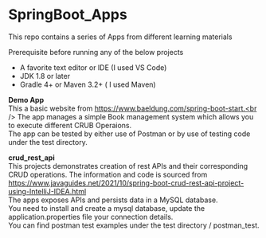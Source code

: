# SpringBoot_Apps

This repo contains a series of Apps from different learning materials

Prerequisite before running any of the below projects
* A favorite text editor or IDE (I used VS Code)
* JDK 1.8 or later
* Gradle 4+ or Maven 3.2+ ( I used Maven)

**Demo App**<br />
This a basic website from https://www.baeldung.com/spring-boot-start.<br />
The app manages a simple Book management system which allows you to execute different CRUB Operaions.<br />
The app can be tested by either use of Postman or by use of testing code under the test directory.<br />

**crud_rest_api**<br />
This projects demonstrates creation of rest APIs and their corresponding CRUD operations.
The information and code is sourced from  https://www.javaguides.net/2021/10/spring-boot-crud-rest-api-project-using-IntelliJ-IDEA.html<br />
The apps exposes APIs and persists data in a MySQL database.<br />
You need to install and create a mysql database, update the application.properties file your connection details.<br />
You can find postman test examples under the test directory / postman_test.<br />

